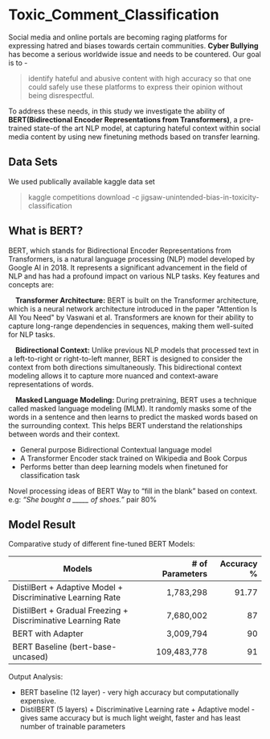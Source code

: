 # Toxic_Comment_Classification

Social media and online portals are becoming raging platforms for expressing hatred and biases towards certain communities. **Cyber Bullying** has become a serious worldwide issue and needs to be countered. Our goal is to -
> identify hateful and abusive content with high accuracy so that one could safely use these platforms to express their opinion without being disrespectful.

To address these needs, in this study we investigate the ability of **BERT(Bidirectional Encoder Representations from Transformers)**, a pre-trained state-of the art NLP model, at capturing hateful context within social media content by using new finetuning methods based on transfer learning.

## Data Sets
We used publically available kaggle data set

> kaggle competitions download -c jigsaw-unintended-bias-in-toxicity-classification

## What is BERT?
BERT, which stands for Bidirectional Encoder Representations from Transformers, is a natural language processing (NLP) model developed by Google AI in 2018. It represents a significant advancement in the field of NLP and has had a profound impact on various NLP tasks. Key features and concepts are:

&ensp;&ensp;**Transformer Architecture:** BERT is built on the Transformer architecture, which is a neural network architecture introduced in the paper "Attention Is All You Need" by Vaswani et al. Transformers are known for their ability to capture long-range dependencies in sequences, making them well-suited for NLP tasks.

&ensp;&ensp;**Bidirectional Context:** Unlike previous NLP models that processed text in a left-to-right or right-to-left manner, BERT is designed to consider the context from both directions simultaneously. This bidirectional context modeling allows it to capture more nuanced and context-aware representations of words.

&ensp;&ensp;**Masked Language Modeling:** During pretraining, BERT uses a technique called masked language modeling (MLM). It randomly masks some of the words in a sentence and then learns to predict the masked words based on the surrounding context. This helps BERT understand the relationships between words and their context.



* General purpose Bidirectional Contextual language model
* A Transformer Encoder stack trained on Wikipedia and Book Corpus
* Performs better than deep learning models when finetuned for classification task

Novel processing ideas of BERT
Way to “fill in the blank” based on context. e.g: *“She bought a _____ of shoes.”* pair 80% 

## Model Result
Comparative study of different fine-tuned BERT Models:

| Models                                                          | # of Parameters   | Accuracy %  |
| --------------------------------------------------------------- | -----------------:| -----------:|
| DistilBert + Adaptive Model + Discriminative Learning Rate      |   1,783,298       | 91.77       |
| DistilBert + Gradual Freezing + Discriminative Learning Rate    |   7,680,002       |   87        |
| BERT with Adapter                                               |   3,009,794       |   90        |
| BERT Baseline (bert-base-uncased)                               | 109,483,778       |   91        |

Output Analysis:
* BERT baseline (12 layer) - very high accuracy but computationally expensive.
* DistilBERT (5 layers) + Discriminative Learning rate + Adaptive model - gives same accuracy but is much light weight, faster and has least number of trainable parameters
